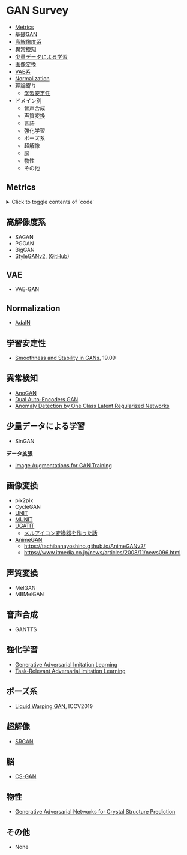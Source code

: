 <!--
- 年月順
-->

<!--目次-->

# GAN Survey

- [Metrics](#Metrics)
- [基礎GAN](#BasicGAN)
- [高解像度系](#HighReso)
- [異常検知](#AnomalyDetection)
- [少量データによる学習](#LowData)
- [画像変換](#Image2Image)
- [VAE系](#VAE)
- [Normalization](#Normalization)
- 理論寄り
    - [学習安定性](#Stability)
- ドメイン別
  - 音声合成
  - 声質変換
  - 言語
  - 強化学習
  - ポーズ系
  - 超解像
  - 脳
  - 物性
  - その他

<!--ここから-->

## Metrics

<details>
<summary>Click to toggle contents of `code`
</summary>
- [Inception Score](https://arxiv.org/abs/1606.03498.pdf)
- [Frechet Inception Distance](https://arxiv.org/abs/1706.08500.pdf)
- [Sliced Wasserstein distance](https://arxiv.org/abs/1803.11188.pdf)
- [LPIPS distance](https://arxiv.org/abs/1801.03924.pdf)
- Perceptual Path Length -> StyleGANv2
</details>

<a id="HighReso"></a>

## 高解像度系

- SAGAN
- PGGAN
- BigGAN
- [StyleGANv2](https://arxiv.org/abs/2006.06676), ([GitHub](https://github.com/NVlabs/stylegan2-ada))

<a id="VAE"></a>

## VAE

- VAE-GAN

<a id="Normalization"></a>

## Normalization

- [AdaIN](https://arxiv.org/abs/1703.06868.pdf)

<a id="Stability"></a>

## 学習安定性

- [Smoothness and Stability in GANs](https://openreview.net/forum?id=HJeOekHKwr), 19.09

<a id="AnomalyDetection"></a>

## 異常検知

- [AnoGAN](https://arxiv.org/abs/1703.05921)
- [Dual Auto-Encoders GAN]()
- [Anomaly Detection by One Class Latent Regularized Networks](https://arxiv.org/abs/2002.01607)

<a id="LowData"></a>

## 少量データによる学習

- SinGAN

**データ拡張**

- [Image Augmentations for GAN Training](https://arxiv.org/abs/2006.02595)

<a id="Image2Image"></a>

## 画像変換

- pix2pix
- CycleGAN
- [UNIT](https://arxiv.org/abs/1703.00848)
- [MUNIT](https://arxiv.org/abs/1804.04732)
- [UGATIT](https://arxiv.org/abs/1907.10830)
  - [メルアイコン変換器を作った話](https://qiita.com/zassou65535/items/4bc42fa36203c13fe2d3)
- [AnimeGAN](https://link.springer.com/chapter/10.1007/978-981-15-5577-0_18)
  - https://tachibanayoshino.github.io/AnimeGANv2/
  - https://www.itmedia.co.jp/news/articles/2008/11/news096.html

## 声質変換

- MelGAN
- MBMelGAN

## 音声合成

- GANTTS

## 強化学習

- [Generative Adversarial Imitation Learning](https://arxiv.org/abs/1606.03476)
- [Task-Relevant Adversarial Imitation Learning](https://arxiv.org/abs/1910.01077)

## ポーズ系

- [Liquid Warping GAN](https://openaccess.thecvf.com/content_ICCV_2019/papers/Liu_Liquid_Warping_GAN_A_Unified_Framework_for_Human_Motion_Imitation_ICCV_2019_paper.pdf), ICCV2019

## 超解像

- [SRGAN](https://arxiv.org/abs/1609.04802)

## 脳

- [CS-GAN](https://arxiv.org/abs/2102.04456v1)

## 物性

- [Generative Adversarial Networks for Crystal Structure Prediction](https://pubs.acs.org/doi/10.1021/acscentsci.0c00426)

## その他

- None

<a id="Metrics"></a>

